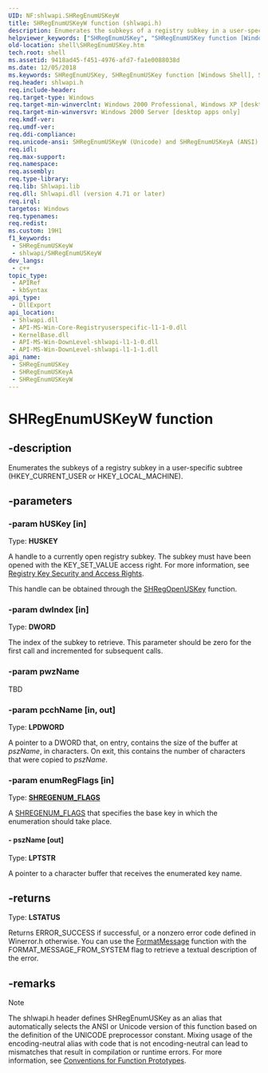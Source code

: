 ```yaml
---
UID: NF:shlwapi.SHRegEnumUSKeyW
title: SHRegEnumUSKeyW function (shlwapi.h)
description: Enumerates the subkeys of a registry subkey in a user-specific subtree (HKEY_CURRENT_USER or HKEY_LOCAL_MACHINE). (Unicode)
helpviewer_keywords: ["SHRegEnumUSKey", "SHRegEnumUSKey function [Windows Shell]", "SHRegEnumUSKeyW", "_win32_SHRegEnumUSKey", "shell.SHRegEnumUSKey", "shlwapi/SHRegEnumUSKey", "shlwapi/SHRegEnumUSKeyW"]
old-location: shell\SHRegEnumUSKey.htm
tech.root: shell
ms.assetid: 9418ad45-f451-4976-afd7-fa1e0088038d
ms.date: 12/05/2018
ms.keywords: SHRegEnumUSKey, SHRegEnumUSKey function [Windows Shell], SHRegEnumUSKeyA, SHRegEnumUSKeyW, _win32_SHRegEnumUSKey, shell.SHRegEnumUSKey, shlwapi/SHRegEnumUSKey, shlwapi/SHRegEnumUSKeyA, shlwapi/SHRegEnumUSKeyW
req.header: shlwapi.h
req.include-header: 
req.target-type: Windows
req.target-min-winverclnt: Windows 2000 Professional, Windows XP [desktop apps only]
req.target-min-winversvr: Windows 2000 Server [desktop apps only]
req.kmdf-ver: 
req.umdf-ver: 
req.ddi-compliance: 
req.unicode-ansi: SHRegEnumUSKeyW (Unicode) and SHRegEnumUSKeyA (ANSI)
req.idl: 
req.max-support: 
req.namespace: 
req.assembly: 
req.type-library: 
req.lib: Shlwapi.lib
req.dll: Shlwapi.dll (version 4.71 or later)
req.irql: 
targetos: Windows
req.typenames: 
req.redist: 
ms.custom: 19H1
f1_keywords:
 - SHRegEnumUSKeyW
 - shlwapi/SHRegEnumUSKeyW
dev_langs:
 - c++
topic_type:
 - APIRef
 - kbSyntax
api_type:
 - DllExport
api_location:
 - Shlwapi.dll
 - API-MS-Win-Core-Registryuserspecific-l1-1-0.dll
 - KernelBase.dll
 - API-MS-Win-DownLevel-shlwapi-l1-1-0.dll
 - API-MS-Win-DownLevel-shlwapi-l1-1-1.dll
api_name:
 - SHRegEnumUSKey
 - SHRegEnumUSKeyA
 - SHRegEnumUSKeyW
---
```


# SHRegEnumUSKeyW function


## -description

Enumerates the subkeys of a registry subkey in a user-specific subtree (HKEY_CURRENT_USER or HKEY_LOCAL_MACHINE).

## -parameters

### -param hUSKey [in]

Type: <b>HUSKEY</b>

A handle to a currently open registry subkey. The subkey must have been opened with the KEY_SET_VALUE access right. For more information, see <a href="/windows/desktop/SysInfo/registry-key-security-and-access-rights">Registry Key Security and Access Rights</a>.

                        

This handle can be obtained through the <a href="/windows/desktop/api/shlwapi/nf-shlwapi-shregopenuskeya">SHRegOpenUSKey</a> function.

### -param dwIndex [in]

Type: <b>DWORD</b>

The index of the subkey to retrieve. This parameter should be zero for the first call and incremented for subsequent calls.

### -param pwzName

TBD

### -param pcchName [in, out]

Type: <b>LPDWORD</b>

A pointer to  a DWORD that, on entry, contains the size of the buffer at <i>pszName</i>, in characters. On exit, this contains the number of characters that were copied to <i>pszName</i>.

### -param enumRegFlags [in]

Type: <b><a href="/windows/desktop/api/shlwapi/ne-shlwapi-shregenum_flags">SHREGENUM_FLAGS</a></b>

A <a href="/windows/desktop/api/shlwapi/ne-shlwapi-shregenum_flags">SHREGENUM_FLAGS</a> that specifies the base key in which the enumeration should take place.


#### - pszName [out]

Type: <b>LPTSTR</b>

A pointer to a character buffer that receives the enumerated key name.

## -returns

Type: <b>LSTATUS</b>

Returns ERROR_SUCCESS if successful, or a nonzero error code defined in Winerror.h otherwise. You can use the <a href="/windows/desktop/api/winbase/nf-winbase-formatmessage">FormatMessage</a> function with the FORMAT_MESSAGE_FROM_SYSTEM flag to retrieve a textual description of the error.

## -remarks

> [!NOTE]
> The shlwapi.h header defines SHRegEnumUSKey as an alias that automatically selects the ANSI or Unicode version of this function based on the definition of the UNICODE preprocessor constant. Mixing usage of the encoding-neutral alias with code that is not encoding-neutral can lead to mismatches that result in compilation or runtime errors. For more information, see [Conventions for Function Prototypes](/windows/win32/intl/conventions-for-function-prototypes).

